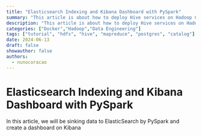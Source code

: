 ```yaml
---
title: "Elasticsearch Indexing and Kibana Dashboard with PySpark"
summary: "This article is about how to deploy Hive services on Hadoop Cluster, which components it has, how the data is stored and managed in Hive, how the calculation is done via MapReduce, and how Yarn manage the resources"
description: "This article is about how to deploy Hive services on Hadoop Cluster, which components it has, how the data is stored and managed in Hive, how the calculation is done via MapReduce, and how Yarn manage the resources"
categories: ["Docker","Hadoop","Data Engineering"]
tags: ["tutorial", "hdfs", "hive", "mapreduce", "postgres", "catalog"]
date: 2024-06-13
draft: false
showauthor: false
authors:
  - nunocoracao
---
```

# Elasticsearch Indexing and Kibana Dashboard with PySpark

In this article, we will be sinking data to ElasticSearch by PySpark and create a dashboard on Kibana

